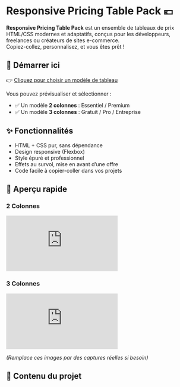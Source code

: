 # Responsive Pricing Table Pack 💶

**Responsive Pricing Table Pack** est un ensemble de tableaux de prix HTML/CSS modernes et adaptatifs, conçus pour les développeurs, freelances ou créateurs de sites e-commerce.  
Copiez-collez, personnalisez, et vous êtes prêt !

## 🚀 Démarrer ici

👉 [Cliquez pour choisir un modèle de tableau](https://julien-webcom-studio.github.io/Responsive-Pricing-Table-Pack/)

Vous pouvez prévisualiser et sélectionner :
- ✅ Un modèle **2 colonnes** : Essentiel / Premium
- ✅ Un modèle **3 colonnes** : Gratuit / Pro / Entreprise

## ✨ Fonctionnalités

- HTML + CSS pur, sans dépendance
- Design responsive (Flexbox)
- Style épuré et professionnel
- Effets au survol, mise en avant d’une offre
- Code facile à copier-coller dans vos projets

## 📸 Aperçu rapide

### 2 Colonnes
![2 colonnes](https://julien-webcom-studio.github.io/Responsive-Pricing-Table-Pack/index-3-col.html)

### 3 Colonnes
![3 colonnes](https://julien-webcom-studio.github.io/Responsive-Pricing-Table-Pack/index-3-col.html)

_(Remplace ces images par des captures réelles si besoin)_

## 📂 Contenu du projet

